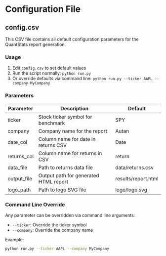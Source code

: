 # Configuration File

## config.csv

This CSV file contains all default configuration parameters for the QuantStats report generation.

### Usage

1. Edit `config.csv` to set default values
2. Run the script normally: `python run.py`
3. Or override defaults via command line: `python run.py --ticker AAPL --company MyCompany`

### Parameters

| Parameter | Description | Default |
|-----------|-------------|---------|
| ticker | Stock ticker symbol for benchmark | SPY |
| company | Company name for the report | Autan |
| date_col | Column name for date in returns CSV | Date |
| returns_col | Column name for returns in CSV | return |
| data_file | Path to returns data file | data/returns.csv |
| output_file | Output path for generated HTML report | results/report.html |
| logo_path | Path to logo SVG file | logo/logo.svg |

### Command Line Override

Any parameter can be overridden via command line arguments:
- `--ticker`: Override the ticker symbol
- `--company`: Override the company name

Example:
```bash
python run.py --ticker AAPL --company MyCompany
```

